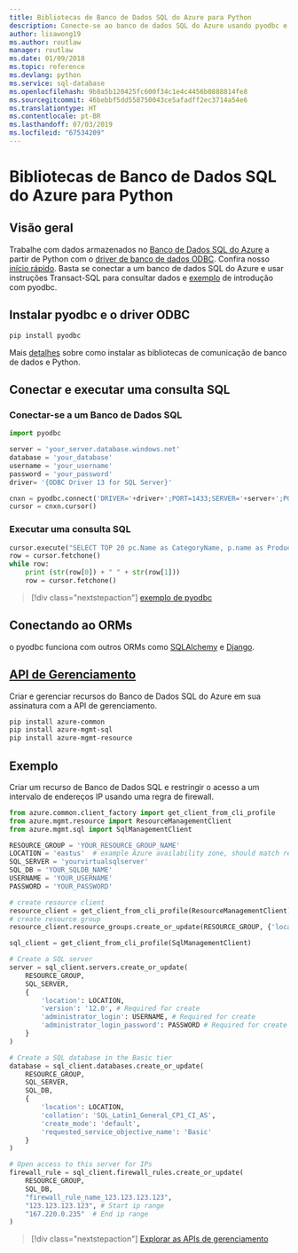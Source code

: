 ```yaml
---
title: Bibliotecas de Banco de Dados SQL do Azure para Python
description: Conecte-se ao banco de dados SQL do Azure usando pyodbc e o driver ODBC ou gerencie as instâncias do SQL do Azure com a API de gerenciamento.
author: lisawong19
ms.author: routlaw
manager: routlaw
ms.date: 01/09/2018
ms.topic: reference
ms.devlang: python
ms.service: sql-database
ms.openlocfilehash: 9b8a5b120425fc600f34c1e4c4456b0888814fe8
ms.sourcegitcommit: 46bebbf5dd558750043ce5afadff2ec3714a54e6
ms.translationtype: HT
ms.contentlocale: pt-BR
ms.lasthandoff: 07/03/2019
ms.locfileid: "67534209"
---
```

# <a name="azure-sql-database-libraries-for-python"></a>Bibliotecas de Banco de Dados SQL do Azure para Python

## <a name="overview"></a>Visão geral

Trabalhe com dados armazenados no [Banco de Dados SQL do Azure](/azure/sql-database/sql-database-technical-overview) a partir de Python com o [driver de banco de dados ODBC](https://github.com/mkleehammer/pyodbc/wiki/Drivers-and-Driver-Managers). Confira nosso [início rápido](https://docs.microsoft.com/azure/sql-database/sql-database-connect-query-python). Basta se conectar a um banco de dados SQL do Azure e usar instruções Transact-SQL para consultar dados e [exemplo](https://github.com/mkleehammer/pyodbc/wiki/Getting-started) de introdução com pyodbc.

## <a name="install-odbc-driver-and-pyodbc"></a>Instalar pyodbc e o driver ODBC

```bash
pip install pyodbc
```
Mais [detalhes](https://docs.microsoft.com/azure/sql-database/sql-database-connect-query-python#prerequisites) sobre como instalar as bibliotecas de comunicação de banco de dados e Python.

## <a name="connect-and-execute-a-sql-query"></a>Conectar e executar uma consulta SQL

### <a name="connect-to-a-sql-database"></a>Conectar-se a um Banco de Dados SQL

```python
import pyodbc

server = 'your_server.database.windows.net'
database = 'your_database'
username = 'your_username'
password = 'your_password'
driver= '{ODBC Driver 13 for SQL Server}'

cnxn = pyodbc.connect('DRIVER='+driver+';PORT=1433;SERVER='+server+';PORT=1443;DATABASE='+database+';UID='+username+';PWD='+ password)
cursor = cnxn.cursor()
```

### <a name="execute-a-sql-query"></a>Executar uma consulta SQL

```python
cursor.execute("SELECT TOP 20 pc.Name as CategoryName, p.name as ProductName FROM [SalesLT].[ProductCategory] pc JOIN [SalesLT].[Product] p ON pc.productcategoryid = p.productcategoryid")
row = cursor.fetchone()
while row:
    print (str(row[0]) + " " + str(row[1]))
    row = cursor.fetchone()
```

> [!div class="nextstepaction"]
> [exemplo de pyodbc](https://github.com/mkleehammer/pyodbc/wiki/Getting-started)

## <a name="connecting-to-orms"></a>Conectando ao ORMs

o pyodbc funciona com outros ORMs como [SQLAlchemy](https://docs.sqlalchemy.org/en/latest/dialects/mssql.html?highlight=pyodbc#module-sqlalchemy.dialects.mssql.pyodbc) e [Django](https://github.com/lionheart/django-pyodbc/). 

## <a name="management-apipythonapioverviewazuresqlmanagement"></a>[API de Gerenciamento](/python/api/overview/azure/sql/management)

Criar e gerenciar recursos do Banco de Dados SQL do Azure em sua assinatura com a API de gerenciamento. 

```bash
pip install azure-common
pip install azure-mgmt-sql
pip install azure-mgmt-resource
```

## <a name="example"></a>Exemplo

Criar um recurso de Banco de Dados SQL e restringir o acesso a um intervalo de endereços IP usando uma regra de firewall.

```python
from azure.common.client_factory import get_client_from_cli_profile
from azure.mgmt.resource import ResourceManagementClient
from azure.mgmt.sql import SqlManagementClient

RESOURCE_GROUP = 'YOUR_RESOURCE_GROUP_NAME'
LOCATION = 'eastus'  # example Azure availability zone, should match resource group
SQL_SERVER = 'yourvirtualsqlserver'
SQL_DB = 'YOUR_SQLDB_NAME'
USERNAME = 'YOUR_USERNAME'
PASSWORD = 'YOUR_PASSWORD'

# create resource client
resource_client = get_client_from_cli_profile(ResourceManagementClient)
# create resource group
resource_client.resource_groups.create_or_update(RESOURCE_GROUP, {'location': LOCATION})

sql_client = get_client_from_cli_profile(SqlManagementClient)

# Create a SQL server
server = sql_client.servers.create_or_update(
    RESOURCE_GROUP,
    SQL_SERVER,
    {
        'location': LOCATION,
        'version': '12.0', # Required for create
        'administrator_login': USERNAME, # Required for create
        'administrator_login_password': PASSWORD # Required for create
    }
)

# Create a SQL database in the Basic tier
database = sql_client.databases.create_or_update(
    RESOURCE_GROUP,
    SQL_SERVER,
    SQL_DB,
    {
        'location': LOCATION,
        'collation': 'SQL_Latin1_General_CP1_CI_AS',
        'create_mode': 'default',
        'requested_service_objective_name': 'Basic'
    }
)

# Open access to this server for IPs
firewall_rule = sql_client.firewall_rules.create_or_update(
    RESOURCE_GROUP,
    SQL_DB,
    "firewall_rule_name_123.123.123.123",
    "123.123.123.123", # Start ip range
    "167.220.0.235"  # End ip range
)
```
> [!div class="nextstepaction"]
> [Explorar as APIs de gerenciamento](/python/api/overview/azure/sql/management)

